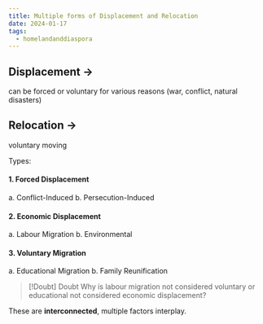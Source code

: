 ```yaml
---
title: Multiple forms of Displacement and Relocation
date: 2024-01-17
tags:
  - homelandanddiaspora
---
```

## Displacement -> 
can be forced or voluntary 
for various reasons (war, conflict, natural disasters)

## Relocation -> 
voluntary moving 

Types:
#### 1. Forced Displacement
a. Conflict-Induced
b. Persecution-Induced 
#### 2. Economic Displacement
a. Labour Migration 
b. Environmental
#### 3. Voluntary Migration 
a. Educational Migration
b. Family Reunification


> [!Doubt] Doubt
> Why is labour migration not considered voluntary or educational not considered economic displacement? 

These are **interconnected**, multiple factors interplay. 




